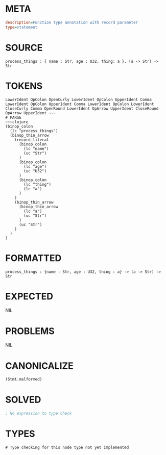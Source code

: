 # META
~~~ini
description=Function type annotation with record parameter
type=statement
~~~
# SOURCE
~~~roc
process_things : { name : Str, age : U32, thing: a }, (a -> Str) -> Str
~~~
# TOKENS
~~~text
LowerIdent OpColon OpenCurly LowerIdent OpColon UpperIdent Comma LowerIdent OpColon UpperIdent Comma LowerIdent OpColon LowerIdent CloseCurly Comma OpenRound LowerIdent OpArrow UpperIdent CloseRound OpArrow UpperIdent ~~~
# PARSE
~~~clojure
(binop_colon
  (lc "process_things")
  (binop_thin_arrow
    (record_literal
      (binop_colon
        (lc "name")
        (uc "Str")
      )
      (binop_colon
        (lc "age")
        (uc "U32")
      )
      (binop_colon
        (lc "thing")
        (lc "a")
      )
    )
    (binop_thin_arrow
      (binop_thin_arrow
        (lc "a")
        (uc "Str")
      )
      (uc "Str")
    )
  )
)
~~~
# FORMATTED
~~~roc
process_things : {name : Str, age : U32, thing : a} -> (a -> Str) -> Str
~~~
# EXPECTED
NIL
# PROBLEMS
NIL
# CANONICALIZE
~~~clojure
(Stmt.malformed)
~~~
# SOLVED
~~~clojure
; No expression to type check
~~~
# TYPES
~~~roc
# Type checking for this node type not yet implemented
~~~
